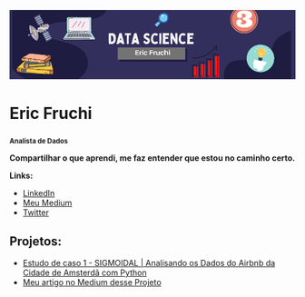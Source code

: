 <p align="center">
  <img src="Data science.png" >
</p>

# Eric Fruchi
<sub>**Analista de Dados**</sub>

**Compartilhar o que aprendi, me faz entender que estou no caminho certo.**

**Links:**
* [LinkedIn](https://www.linkedin.com/in/eric-fruchi-93137387/)
* [Meu Medium](https://medium.com/@ericfruchi)
* [Twitter](https://twitter.com/ericfruchi)

## Projetos:
* [Estudo de caso 1 - SIGMOIDAL | Analisando os Dados do Airbnb da Cidade de Amsterdã com Python](https://github.com/ericfruchi/portifolio/blob/master/Analisando_os_Dados_do_Airbnb_Amsterd%C3%A3_com_Python.ipynb) 
* [Meu artigo no Medium desse Projeto](https://medium.com/@ericfruchi/analisando-os-dados-do-airbnb-da-cidade-de-amsterd%C3%A3-com-python-2c2cd9e4d23a)
